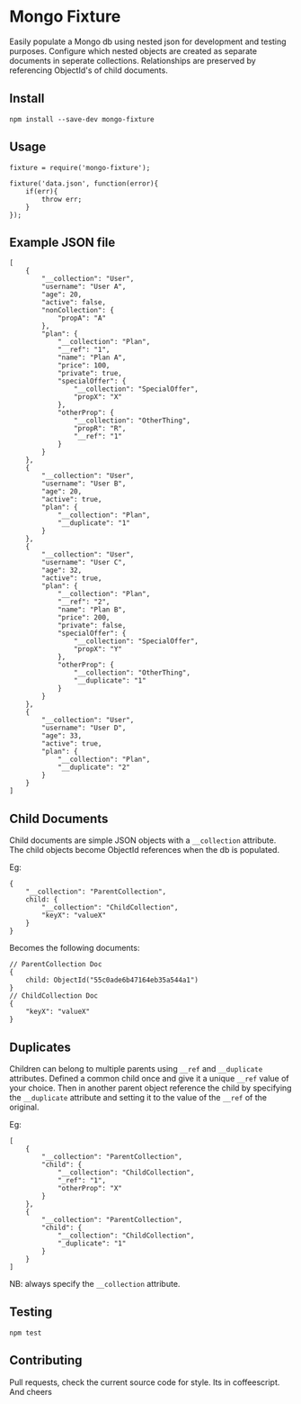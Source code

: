 Mongo Fixture
=============

Easily populate a Mongo db using nested json for development and testing purposes.
Configure which nested objects are created as separate documents in seperate collections.
Relationships are preserved by referencing ObjectId's of child documents.

Install
-------

```
npm install --save-dev mongo-fixture
```

Usage
-----

```
fixture = require('mongo-fixture');

fixture('data.json', function(error){
	if(err){
		throw err;
	} 
});
```

Example JSON file
-----------------

```
[
	{
		"__collection": "User",
		"username": "User A",
		"age": 20,
		"active": false,
		"nonCollection": {
			"propA": "A"
		},
		"plan": {
			"__collection": "Plan",
			"__ref": "1",
			"name": "Plan A",
			"price": 100,
			"private": true,
			"specialOffer": {
				"__collection": "SpecialOffer",
				"propX": "X"
			},
			"otherProp": {
				"__collection": "OtherThing",
				"propR": "R",
				"__ref": "1"
			}
		}
	},
	{
		"__collection": "User",
		"username": "User B",
		"age": 20,
		"active": true,
		"plan": {
			"__collection": "Plan",
			"__duplicate": "1"
		}
	},
	{
		"__collection": "User",
		"username": "User C",
		"age": 32,
		"active": true,
		"plan": {
			"__collection": "Plan",
			"__ref": "2",
			"name": "Plan B",
			"price": 200,
			"private": false,
			"specialOffer": {
				"__collection": "SpecialOffer",
				"propX": "Y"
			},
			"otherProp": {
				"__collection": "OtherThing",
				"__duplicate": "1"
			}
		}
	},
	{
		"__collection": "User",
		"username": "User D",
		"age": 33,
		"active": true,
		"plan": {
			"__collection": "Plan",
			"__duplicate": "2"
		}
	}
]
```

Child Documents
---------------

Child documents are simple JSON objects with a `__collection` attribute.
The child objects become ObjectId references when the db is populated.

Eg:

```
{
	"__collection": "ParentCollection",
	child: {
		"__collection": "ChildCollection",
		"keyX": "valueX"
	}
}
```
Becomes the following documents:
```
// ParentCollection Doc
{
	child: ObjectId("55c0ade6b47164eb35a544a1")
}
// ChildCollection Doc
{
	"keyX": "valueX"
}
```

Duplicates
----------
Children can belong to multiple parents using `__ref` and `__duplicate` attributes.
Defined a common child once and give it a unique `__ref` value of your choice.
Then in another parent object reference the child by specifying the `__duplicate` attribute and setting it to the value of the `__ref` of the original.

Eg:
```
[
	{
		"__collection": "ParentCollection",
		"child": {
			"__collection": "ChildCollection",
			"_ref": "1",
			"otherProp": "X"
		}
	},
	{
		"__collection": "ParentCollection",
		"child": {
			"__collection": "ChildCollection",
			"_duplicate": "1"
		}
	}
]
```
NB: always specify the `__collection` attribute.

Testing
-------
```
npm test
```

Contributing
------------
Pull requests, check the current source code for style. Its in coffeescript. And cheers